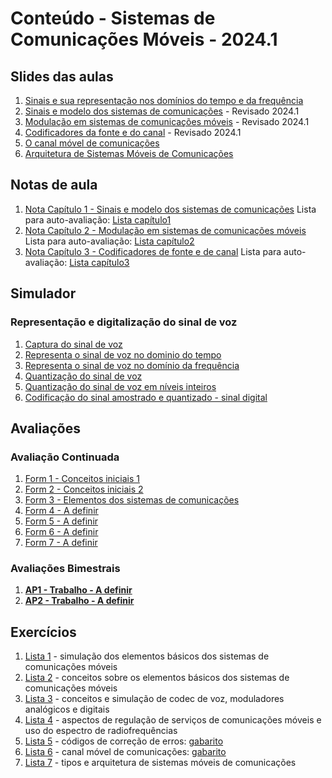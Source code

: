 # Conteúdo - Sistemas de Comunicações Móveis - 2024.1

## Slides das aulas
1. [Sinais e sua representação nos domínios do tempo e da frequência](https://github.com/claytonjasilva/claytonjasilva.github.io/blob/main/siscom_aulas/sinais.md)
2. [Sinais e modelo dos sistemas de comunicações](siscom_aulas/Aula_Sinais_Modelo_SisCom.pdf) - Revisado 2024.1
3. [Modulação em sistemas de comunicações móveis](siscom_aulas/Aula_Modulacao.pdf) - Revisado 2024.1
4. [Codificadores da fonte e do canal](siscom_aulas/Aula_Codecs.pdf) - Revisado 2024.1
6. [O canal móvel de comunicações](siscom_aulas/Aula_Canal_Movel.pdf)
7. [Arquitetura de Sistemas Móveis de Comunicações](siscom_aulas/Aula_ArquiteturaSistemasMoveis.pdf)

## Notas de aula
1. [Nota Capítulo 1 - Sinais e modelo dos sistemas de comunicações](https://github.com/claytonjasilva/claytonjasilva.github.io/blob/main/siscom_aulas/Capitulo1.pdf) Lista para auto-avaliação: [Lista capítulo1](https://github.com/claytonjasilva/claytonjasilva.github.io/blob/main/siscom_aulas/Lista1_auto_avaliacao.md)
2. [Nota Capítulo 2 - Modulação em sistemas de comunicações móveis](https://github.com/claytonjasilva/claytonjasilva.github.io/blob/main/siscom_aulas/Capitulo2.pdf) Lista para auto-avaliação: [Lista capítulo2](https://github.com/claytonjasilva/claytonjasilva.github.io/blob/main/siscom_aulas/Lista2_auto_avaliacao.md)
3. [Nota Capítulo 3 - Codificadores de fonte e de canal](https://github.com/claytonjasilva/claytonjasilva.github.io/blob/main/siscom_aulas/Capitulo3.pdf) Lista para auto-avaliação: [Lista capítulo3]()

## Simulador
### Representação e digitalização do sinal de voz
1. [Captura do sinal de voz](https://github.com/claytonjasilva/claytonjasilva.github.io/blob/main/siscom_aulas/audioProject.py)
2. [Representa o sinal de voz no dominio do tempo](https://github.com/claytonjasilva/claytonjasilva.github.io/blob/main/siscom_aulas/audioProject2.py)
3. [Representa o sinal de voz no domínio da frequência](https://github.com/claytonjasilva/claytonjasilva.github.io/blob/main/siscom_aulas/audioProject3.py)
4. [Quantização do sinal de voz](https://github.com/claytonjasilva/claytonjasilva.github.io/blob/main/siscom_aulas/audioProject4.py)
5. [Quantização do sinal de voz em níveis inteiros](https://github.com/claytonjasilva/claytonjasilva.github.io/blob/main/siscom_aulas/audioProject5.py)
6. [Codificação do sinal amostrado e quantizado - sinal digital](https://github.com/claytonjasilva/claytonjasilva.github.io/blob/main/siscom_aulas/audioProject6.py)

   
   
   

## Avaliações
### Avaliação Continuada
1. [Form 1 - Conceitos iniciais 1](https://forms.gle/h9jn2EuZZ7wEPDvb7)
2. [Form 2 - Conceitos iniciais 2](https://forms.gle/1GhH2D8BBrqiVcTk7)
3. [Form 3 - Elementos dos sistemas de comunicações](https://forms.gle/iDFFVyrQGzXw1wCr8)
4. [Form 4 - A definir]()
5. [Form 5 - A definir]()
6. [Form 6 - A definir]()
7. [Form 7 - A definir]()

### Avaliações Bimestrais
1. **[AP1 - Trabalho - A definir]()**
2. **[AP2 - Trabalho - A definir]()**

## Exercícios  
1. [Lista 1](siscom_aulas/Lista1_siscom.pdf) - simulação dos elementos básicos dos sistemas de comunicações móveis  
2. [Lista 2](siscom_aulas/Lista2_siscom.pdf) - conceitos sobre os elementos básicos dos sistemas de comunicações móveis  
3. [Lista 3](siscom_aulas/Lista3_siscom.pdf) - conceitos e simulação de codec de voz, moduladores analógicos e digitais
4. [Lista 4](siscom_aulas/Lista4_siscom.pdf) - aspectos de regulação de serviços de comunicações móveis e uso do espectro de radiofrequências  
5. [Lista 5](siscom_aulas/Lista5_siscom.pdf) - códigos de correção de erros: [gabarito](siscom_aulas/Lista5_siscom_solucao.pdf)
6. [Lista 6](siscom_aulas/Lista6_siscom.pdf) - canal móvel de comunicações: [gabarito](siscom_aulas/Lista6_siscom_solucao.pdf)
7. [Lista 7](siscom_aulas/Lista7_siscom.pdf) - tipos e arquitetura de sistemas móveis de comunicações
